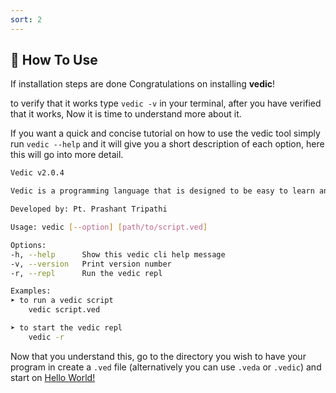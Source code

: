 ```yaml
---
sort: 2
---
```

## 🤔 How To Use

If installation steps are done Congratulations on installing **vedic**!

to verify that it works type `vedic -v` in your terminal, after you have verified that it works, Now it is time to understand more about it.

If you want a quick and concise tutorial on how to use the vedic tool simply run `vedic --help` and it will give you a short description of each option, here this will go into more detail.

```bash
Vedic v2.0.4

Vedic is a programming language that is designed to be easy to learn and use.

Developed by: Pt. Prashant Tripathi

Usage: vedic [--option] [path/to/script.ved]

Options:
-h, --help      Show this vedic cli help message
-v, --version   Print version number
-r, --repl      Run the vedic repl

Examples: 
➤ to run a vedic script
	vedic script.ved

➤ to start the vedic repl
	vedic -r
```

Now that you understand this, go to the directory you wish to have your program in create a `.ved` file (alternatively you can use `.veda` or `.vedic`) and start on [Hello World!](./hello-world.md)
